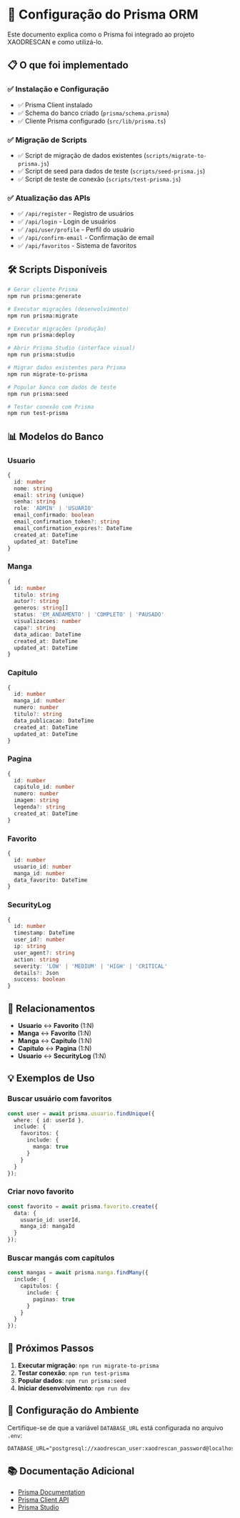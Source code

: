 # 🚀 Configuração do Prisma ORM

Este documento explica como o Prisma foi integrado ao projeto XAODRESCAN e como utilizá-lo.

## 📋 O que foi implementado

### ✅ Instalação e Configuração
- ✅ Prisma Client instalado
- ✅ Schema do banco criado (`prisma/schema.prisma`)
- ✅ Cliente Prisma configurado (`src/lib/prisma.ts`)

### ✅ Migração de Scripts
- ✅ Script de migração de dados existentes (`scripts/migrate-to-prisma.js`)
- ✅ Script de seed para dados de teste (`scripts/seed-prisma.js`)
- ✅ Script de teste de conexão (`scripts/test-prisma.js`)

### ✅ Atualização das APIs
- ✅ `/api/register` - Registro de usuários
- ✅ `/api/login` - Login de usuários
- ✅ `/api/user/profile` - Perfil do usuário
- ✅ `/api/confirm-email` - Confirmação de email
- ✅ `/api/favoritos` - Sistema de favoritos

## 🛠️ Scripts Disponíveis

```bash
# Gerar cliente Prisma
npm run prisma:generate

# Executar migrações (desenvolvimento)
npm run prisma:migrate

# Executar migrações (produção)
npm run prisma:deploy

# Abrir Prisma Studio (interface visual)
npm run prisma:studio

# Migrar dados existentes para Prisma
npm run migrate-to-prisma

# Popular banco com dados de teste
npm run prisma:seed

# Testar conexão com Prisma
npm run test-prisma
```

## 📊 Modelos do Banco

### Usuario
```typescript
{
  id: number
  nome: string
  email: string (unique)
  senha: string
  role: 'ADMIN' | 'USUARIO'
  email_confirmado: boolean
  email_confirmation_token?: string
  email_confirmation_expires?: DateTime
  created_at: DateTime
  updated_at: DateTime
}
```

### Manga
```typescript
{
  id: number
  titulo: string
  autor?: string
  generos: string[]
  status: 'EM_ANDAMENTO' | 'COMPLETO' | 'PAUSADO'
  visualizacoes: number
  capa?: string
  data_adicao: DateTime
  created_at: DateTime
  updated_at: DateTime
}
```

### Capitulo
```typescript
{
  id: number
  manga_id: number
  numero: number
  titulo?: string
  data_publicacao: DateTime
  created_at: DateTime
  updated_at: DateTime
}
```

### Pagina
```typescript
{
  id: number
  capitulo_id: number
  numero: number
  imagem: string
  legenda?: string
  created_at: DateTime
}
```

### Favorito
```typescript
{
  id: number
  usuario_id: number
  manga_id: number
  data_favorito: DateTime
}
```

### SecurityLog
```typescript
{
  id: number
  timestamp: DateTime
  user_id?: number
  ip: string
  user_agent?: string
  action: string
  severity: 'LOW' | 'MEDIUM' | 'HIGH' | 'CRITICAL'
  details?: Json
  success: boolean
}
```

## 🔗 Relacionamentos

- **Usuario** ↔ **Favorito** (1:N)
- **Manga** ↔ **Favorito** (1:N)
- **Manga** ↔ **Capitulo** (1:N)
- **Capitulo** ↔ **Pagina** (1:N)
- **Usuario** ↔ **SecurityLog** (1:N)

## 💡 Exemplos de Uso

### Buscar usuário com favoritos
```typescript
const user = await prisma.usuario.findUnique({
  where: { id: userId },
  include: {
    favoritos: {
      include: {
        manga: true
      }
    }
  }
});
```

### Criar novo favorito
```typescript
const favorito = await prisma.favorito.create({
  data: {
    usuario_id: userId,
    manga_id: mangaId
  }
});
```

### Buscar mangás com capítulos
```typescript
const mangas = await prisma.manga.findMany({
  include: {
    capitulos: {
      include: {
        paginas: true
      }
    }
  }
});
```

## 🚀 Próximos Passos

1. **Executar migração**: `npm run migrate-to-prisma`
2. **Testar conexão**: `npm run test-prisma`
3. **Popular dados**: `npm run prisma:seed`
4. **Iniciar desenvolvimento**: `npm run dev`

## 🔧 Configuração do Ambiente

Certifique-se de que a variável `DATABASE_URL` está configurada no arquivo `.env`:

```env
DATABASE_URL="postgresql://xaodrescan_user:xaodrescan_password@localhost:5432/xaodrescan"
```

## 📚 Documentação Adicional

- [Prisma Documentation](https://www.prisma.io/docs)
- [Prisma Client API](https://www.prisma.io/docs/reference/api-reference/prisma-client-reference)
- [Prisma Studio](https://www.prisma.io/docs/guides/database/developing-with-prisma-migrate/prisma-studio)

